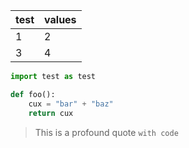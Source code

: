 |test|values|
|---|---|
|1|2
|3|4


```py
import test as test

def foo():
    cux = "bar" + "baz"
    return cux
```

> This is a profound quote `with code`
